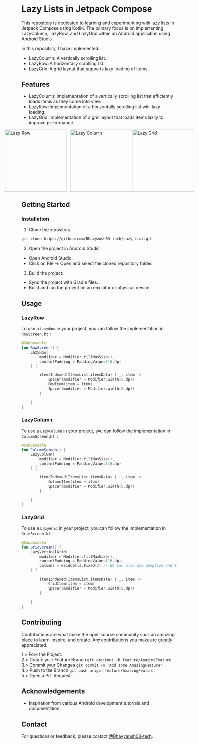 # Lazy Lists in Jetpack Compose

This repository is dedicated to learning and experimenting with lazy lists in Jetpack Compose using Kotlin. The primary focus is on implementing LazyColumn, LazyRow, and LazyGrid within an Android application using Android Studio.

In this repository, I have implemented:

- LazyColumn: A vertically scrolling list.
- LazyRow: A horizontally scrolling list.
- LazyGrid: A grid layout that supports lazy loading of items.

## Features

- LazyColumn: Implementation of a vertically scrolling list that efficiently loads items as they come into view.
- LazyRow: Implementation of a horizontally scrolling list with lazy loading.
- LazyGrid: Implementation of a grid layout that loads items lazily to improve performance.

<div style="display: flex; justify-content: center; align-items: center;">
    <img src="https://github.com/Bhavyansh03-tech/Lazy_List/assets/96388594/054180dd-ade6-4af1-bae5-d673310d774f" alt="Lazy Row" style="width: 200px; height: auto; margin-right: 10px;">
    <img src="https://github.com/Bhavyansh03-tech/Lazy_List/assets/96388594/f567feb0-b9a7-4c9f-af75-dfe3a86cd1b9" alt="Lazy Column" style="width: 200px; height: auto;">
  <img src="https://github.com/Bhavyansh03-tech/Lazy_List/assets/96388594/4dbdee67-b295-4543-b5f8-6caa92244a2c" alt="Lazy Grid" style="width: 200px; height: auto;">
</div>


## Getting Started

### Installation

1. Clone the repository.

```bash
git clone https://github.com/Bhavyansh03-tech/Lazy_List.git
```

2. Open the project in Android Studio:
- Open Android Studio.
- Click on File -> Open and select the cloned repository folder.

3. Build the project:
- Sync the project with Gradle files.
- Build and run the project on an emulator or physical device.

## Usage

### LazyRow
To use a `LazyRow` in your project, you can follow the implementation in `RowScreen.kt
`:
```kotlin
@Composable
fun RowScreen() {
    LazyRow(
        modifier = Modifier.fillMaxSize(),
        contentPadding = PaddingValues(16.dp)
    ) {

        itemsIndexed(ItemsList.itemsData) { _, item ->
            Spacer(modifier = Modifier.width(8.dp))
            RowItem(item = item)
            Spacer(modifier = Modifier.width(8.dp))
        }

    }
}
```

### LazyColumn
To use a `LazyColumn` in your project, you can follow the implementation in `ColumnScreen.kt
`:
```kotlin
@Composable
fun ColumnScreen() {
    LazyColumn(
        modifier = Modifier.fillMaxSize(),
        contentPadding = PaddingValues(16.dp)
    ) {

        itemsIndexed(ItemsList.itemsData) { _, item ->
            ColumnItem(item = item)
            Spacer(modifier = Modifier.width(8.dp))
        }

    }
}
```

### LazyGrid
To use a `LazyGrid` in your project, you can follow the implementation in `GridScreen.kt
`:
```kotlin
@Composable
fun GridScreen() {
    LazyVerticalGrid(
        modifier = Modifier.fillMaxSize(),
        contentPadding = PaddingValues(16.dp),
        columns = GridCells.Fixed(2) // We can also use adaptive and fixed size grid.
    ) {

        itemsIndexed(ItemsList.itemsData) { _, item ->
            GridItem(item = item)
            Spacer(modifier = Modifier.width(8.dp))
        }

    }
}
```


## Contributing

Contributions are what make the open source community such an amazing place to learn, inspire, and create. Any contributions you make are greatly appreciated.

1.> Fork the Project.\
2.> Create your Feature Branch `git checkout -b feature/AmazingFeature`.\
3.> Commit your Changes `git commit -m 'Add some AmazingFeature'`.\
4.> Push to the Branch `git push origin feature/AmazingFeature`.\
5.> Open a Pull Request

## Acknowledgements

- Inspiration from various Android development tutorials and documentation.
## Contact

For questions or feedback, please contact [@Bhavyansh03-tech](https://github.com/Bhavyansh03-tech).
